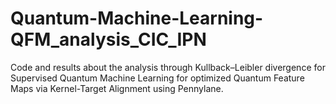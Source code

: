# Quantum-Machine-Learning-QFM_analysis_CIC_IPN
Code and results about the analysis   through  Kullback–Leibler divergence for Supervised Quantum Machine Learning for optimized Quantum Feature Maps via Kernel-Target Alignment using Pennylane.
